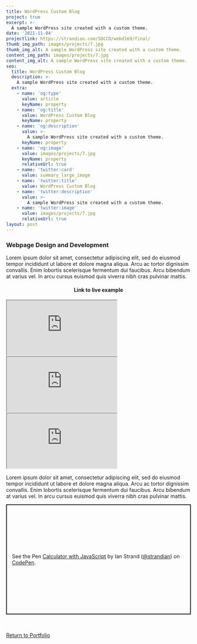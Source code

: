 ```yaml
---
title: WordPress Custom Blog
project: true
excerpt: >-
  A sample WordPress site created with a custom theme.
date: '2021-11-04'
projectlink: https://strandian.com/SDCCD/webd169/final/
thumb_img_path: images/projects/7.jpg
thumb_img_alt: A sample WordPress site created with a custom theme.
content_img_path: images/projects/7.jpg
content_img_alt: A sample WordPress site created with a custom theme.
seo:
  title: WordPress Custom Blog
  description: >-
    A sample WordPress site created with a custom theme.
  extra:
    - name: 'og:type'
      value: article
      keyName: property
    - name: 'og:title'
      value: WordPress Custom Blog
      keyName: property
    - name: 'og:description'
      value: >-
        A sample WordPress site created with a custom theme.
      keyName: property
    - name: 'og:image'
      value: images/projects/7.jpg
      keyName: property
      relativeUrl: true
    - name: 'twitter:card'
      value: summary_large_image
    - name: 'twitter:title'
      value: WordPress Custom Blog
    - name: 'twitter:description'
      value: >-
        A sample WordPress site created with a custom theme.
    - name: 'twitter:image'
      value: images/projects/7.jpg
      relativeUrl: true
layout: post
---
```


### Webpage Design and Development
Lorem ipsum dolor sit amet, consectetur adipiscing elit, sed do eiusmod tempor incididunt ut labore et dolore magna aliqua. Arcu ac tortor dignissim convallis. Enim lobortis scelerisque fermentum dui faucibus. Arcu bibendum at varius vel. In arcu cursus euismod quis viverra nibh cras pulvinar mattis.

<h4 align="center">
Link to live example
</h4>
<div id="hideweb1">
  <div class="thumbnail-container" title="Web Development Portfolio"><a href="https://strandian.com/SDCCD/webd169/final/" target="_blank">
    <div class="thumbnail">
      <iframe src="https://strandian.com/SDCCD/webd169/final/" onload="this.style.opacity = 1"></iframe>
    </div>
    </a> </div>
</div>
<div id="hideweb2">
  <div class="thumbnail-container" title="Web Development Portfolio"><a href="https://strandian.com/SDCCD/webd169/final/" target="_blank">
    <div class="thumbnail">
      <iframe src="https://strandian.com/SDCCD/webd169/final/" onload="this.style.opacity = 1"></iframe>
    </div>
    </a> </div>
</div>
<div id="hideweb3">
  <div class="thumbnail-container" title="Web Development Portfolio"><a href="https://strandian.com/SDCCD/webd169/final/" target="_blank">
    <div class="thumbnail">
      <iframe src="https://strandian.com/SDCCD/webd169/final/" onload="this.style.opacity = 1"></iframe>
    </div>
    </a> </div>
</div>

Lorem ipsum dolor sit amet, consectetur adipiscing elit, sed do eiusmod tempor incididunt ut labore et dolore magna aliqua. Arcu ac tortor dignissim convallis. Enim lobortis scelerisque fermentum dui faucibus. Arcu bibendum at varius vel. In arcu cursus euismod quis viverra nibh cras pulvinar mattis.

<p class="codepen" data-height="300" data-default-tab="html,result" data-slug-hash="ZEXyOEj" data-user="strandian" style="height: 300px; box-sizing: border-box; display: flex; align-items: center; justify-content: center; border: 2px solid; margin: 1em 0; padding: 1em;">
  <span>See the Pen <a href="https://codepen.io/strandian/pen/ZEXyOEj">
  Calculator with JavaScript</a> by Ian Strand (<a href="https://codepen.io/strandian">@strandian</a>)
  on <a href="https://codepen.io">CodePen</a>.</span>
</p>

<br />
<br />
<a class="button" href="/portfolio/">
  Return to Portfolio
</a>

<script async src="https://cpwebassets.codepen.io/assets/embed/ei.js"></script>
